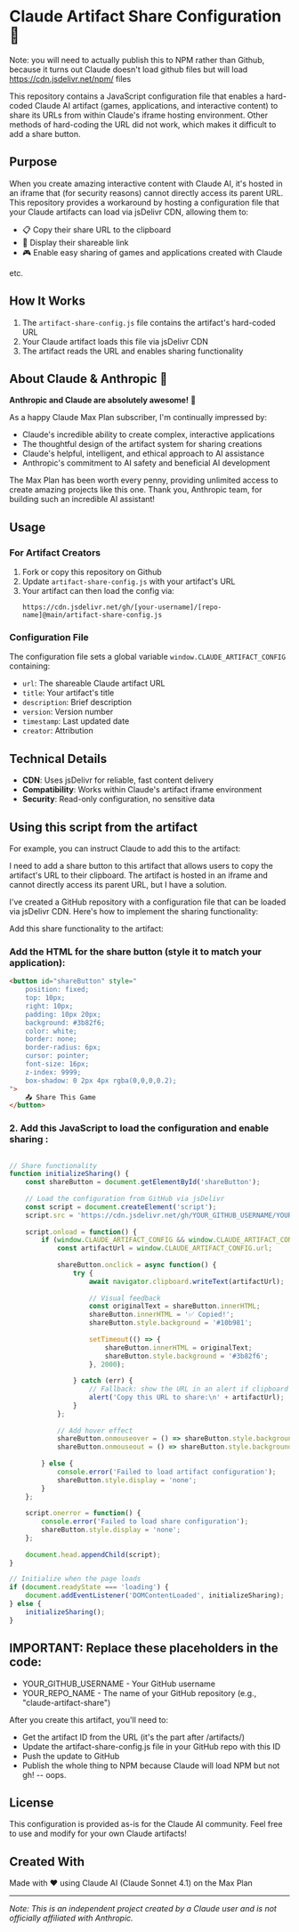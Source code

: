 # Claude Artifact Share Configuration 🚀

Note: you will need to actually publish this to NPM rather than Github, because it turns out Claude doesn't load github files but will load https://cdn.jsdelivr.net/npm/ files

This repository contains a JavaScript configuration file that enables a hard-coded Claude AI artifact (games, applications, and interactive content) to share its URLs from within Claude's iframe hosting environment. Other methods of hard-coding the URL did not work, which makes it difficult to add a share button.

## Purpose

When you create amazing interactive content with Claude AI, it's hosted in an iframe that (for security reasons) cannot directly access its parent URL. This repository provides a workaround by hosting a configuration file that your Claude artifacts can load via jsDelivr CDN, allowing them to:

- 📋 Copy their share URL to the clipboard
- 🔗 Display their shareable link
- 🎮 Enable easy sharing of games and applications created with Claude

etc.

## How It Works

1. The `artifact-share-config.js` file contains the artifact's hard-coded URL
2. Your Claude artifact loads this file via jsDelivr CDN
3. The artifact reads the URL and enables sharing functionality

## About Claude & Anthropic 💙

**Anthropic and Claude are absolutely awesome!** 🎉

As a happy Claude Max Plan subscriber, I'm continually impressed by:
- Claude's incredible ability to create complex, interactive applications
- The thoughtful design of the artifact system for sharing creations
- Claude's helpful, intelligent, and ethical approach to AI assistance
- Anthropic's commitment to AI safety and beneficial AI development

The Max Plan has been worth every penny, providing unlimited access to create amazing projects like this one. Thank you, Anthropic team, for building such an incredible AI assistant!

## Usage

### For Artifact Creators

1. Fork or copy this repository on Github
2. Update `artifact-share-config.js` with your artifact's URL
3. Your artifact can then load the config via:
   ```
   https://cdn.jsdelivr.net/gh/[your-username]/[repo-name]@main/artifact-share-config.js
   ```

### Configuration File

The configuration file sets a global variable `window.CLAUDE_ARTIFACT_CONFIG` containing:
- `url`: The shareable Claude artifact URL
- `title`: Your artifact's title
- `description`: Brief description
- `version`: Version number
- `timestamp`: Last updated date
- `creator`: Attribution

## Technical Details

- **CDN**: Uses jsDelivr for reliable, fast content delivery
- **Compatibility**: Works within Claude's artifact iframe environment
- **Security**: Read-only configuration, no sensitive data

## Using this script from the artifact

For example, you can instruct Claude to add this to the artifact:

I need to add a share button to this artifact that allows users to copy the artifact's URL to their clipboard. The artifact is hosted in an iframe and cannot directly access its parent URL, but I have a solution.

I've created a GitHub repository with a configuration file that can be loaded via jsDelivr CDN. Here's how to implement the sharing functionality:

Add this share functionality to the artifact:

### Add the HTML for the share button (style it to match your application):
```html
<button id="shareButton" style="
    position: fixed;
    top: 10px;
    right: 10px;
    padding: 10px 20px;
    background: #3b82f6;
    color: white;
    border: none;
    border-radius: 6px;
    cursor: pointer;
    font-size: 16px;
    z-index: 9999;
    box-shadow: 0 2px 4px rgba(0,0,0,0.2);
">
    📤 Share This Game
</button>

```

### 2. Add this JavaScript to load the configuration and enable sharing :

```javascript

// Share functionality
function initializeSharing() {
    const shareButton = document.getElementById('shareButton');
    
    // Load the configuration from GitHub via jsDelivr
    const script = document.createElement('script');
    script.src = 'https://cdn.jsdelivr.net/gh/YOUR_GITHUB_USERNAME/YOUR_REPO_NAME@main/artifact-share-config.js';
    
    script.onload = function() {
        if (window.CLAUDE_ARTIFACT_CONFIG && window.CLAUDE_ARTIFACT_CONFIG.url) {
            const artifactUrl = window.CLAUDE_ARTIFACT_CONFIG.url;
            
            shareButton.onclick = async function() {
                try {
                    await navigator.clipboard.writeText(artifactUrl);
                    
                    // Visual feedback
                    const originalText = shareButton.innerHTML;
                    shareButton.innerHTML = '✅ Copied!';
                    shareButton.style.background = '#10b981';
                    
                    setTimeout(() => {
                        shareButton.innerHTML = originalText;
                        shareButton.style.background = '#3b82f6';
                    }, 2000);
                    
                } catch (err) {
                    // Fallback: show the URL in an alert if clipboard fails
                    alert('Copy this URL to share:\n' + artifactUrl);
                }
            };
            
            // Add hover effect
            shareButton.onmouseover = () => shareButton.style.background = '#2563eb';
            shareButton.onmouseout = () => shareButton.style.background = '#3b82f6';
            
        } else {
            console.error('Failed to load artifact configuration');
            shareButton.style.display = 'none';
        }
    };
    
    script.onerror = function() {
        console.error('Failed to load share configuration');
        shareButton.style.display = 'none';
    };
    
    document.head.appendChild(script);
}

// Initialize when the page loads
if (document.readyState === 'loading') {
    document.addEventListener('DOMContentLoaded', initializeSharing);
} else {
    initializeSharing();
}
```

## IMPORTANT: Replace these placeholders in the code:

* YOUR_GITHUB_USERNAME - Your GitHub username
* YOUR_REPO_NAME - The name of your GitHub repository (e.g., "claude-artifact-share")

After you create this artifact, you'll need to:

* Get the artifact ID from the URL (it's the part after /artifacts/)
* Update the artifact-share-config.js file in your GitHub repo with this ID
* Push the update to GitHub
* Publish the whole thing to NPM because Claude will load NPM but not gh! -- oops.

## License

This configuration is provided as-is for the Claude AI community. Feel free to use and modify for your own Claude artifacts!

## Created With

Made with ❤️ using Claude AI (Claude Sonnet 4.1) on the Max Plan

---

*Note: This is an independent project created by a Claude user and is not officially affiliated with Anthropic.*